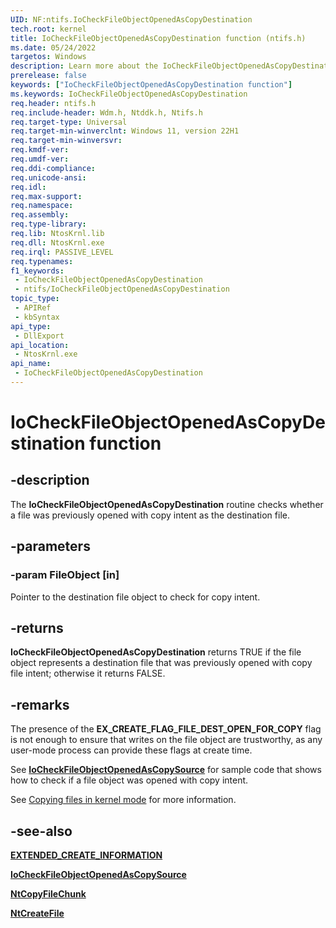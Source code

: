 ```yaml
---
UID: NF:ntifs.IoCheckFileObjectOpenedAsCopyDestination
tech.root: kernel
title: IoCheckFileObjectOpenedAsCopyDestination function (ntifs.h)
ms.date: 05/24/2022
targetos: Windows
description: Learn more about the IoCheckFileObjectOpenedAsCopyDestination function.
prerelease: false
keywords: ["IoCheckFileObjectOpenedAsCopyDestination function"]
ms.keywords: IoCheckFileObjectOpenedAsCopyDestination
req.header: ntifs.h
req.include-header: Wdm.h, Ntddk.h, Ntifs.h
req.target-type: Universal
req.target-min-winverclnt: Windows 11, version 22H1
req.target-min-winversvr: 
req.kmdf-ver: 
req.umdf-ver: 
req.ddi-compliance:
req.unicode-ansi: 
req.idl: 
req.max-support: 
req.namespace: 
req.assembly: 
req.type-library: 
req.lib: NtosKrnl.lib
req.dll: NtosKrnl.exe
req.irql: PASSIVE_LEVEL
req.typenames: 
f1_keywords:
 - IoCheckFileObjectOpenedAsCopyDestination
 - ntifs/IoCheckFileObjectOpenedAsCopyDestination
topic_type:
 - APIRef
 - kbSyntax
api_type:
 - DllExport
api_location:
 - NtosKrnl.exe
api_name:
 - IoCheckFileObjectOpenedAsCopyDestination
---
```


# IoCheckFileObjectOpenedAsCopyDestination function

## -description

The **IoCheckFileObjectOpenedAsCopyDestination** routine checks whether a file was previously opened with copy intent as the destination file.

## -parameters

### -param FileObject [in]

Pointer to the destination file object to check for copy intent.

## -returns

**IoCheckFileObjectOpenedAsCopyDestination** returns TRUE if the file object represents a destination file that was previously opened with copy file intent; otherwise it returns FALSE.

## -remarks

The presence of the **EX_CREATE_FLAG_FILE_DEST_OPEN_FOR_COPY** flag is not enough to ensure that writes on the file object are trustworthy, as any user-mode process can provide these flags at create time.

See [**IoCheckFileObjectOpenedAsCopySource**](nf-ntifs-iocheckfileobjectopenedascopysource.md)
 for sample code that shows how to check if a file object was opened with copy intent.

See [Copying files in kernel mode](km-file-copy.md) for more information.

## -see-also

[**EXTENDED_CREATE_INFORMATION**](ns-ntifs-extended_create_information.md)

[**IoCheckFileObjectOpenedAsCopySource**](nf-ntifs-iocheckfileobjectopenedascopysource.md)

[**NtCopyFileChunk**](nf-ntifs-ntcopyfilechunk.md)

[**NtCreateFile**](/windows-hardware/drivers/ddi/ntifs/nf-ntifs-ntcreatefile)
